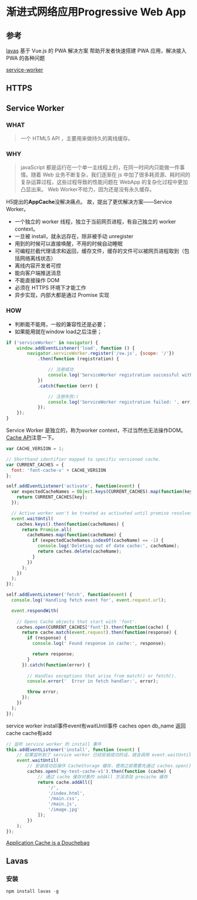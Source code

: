 # 渐进式网络应用Progressive Web App

## 参考

[lavas](https://lavas.baidu.com/)
基于 Vue.js 的 PWA 解决方案
帮助开发者快速搭建 PWA 应用，解决接入 PWA 的各种问题

[service-worker](https://lavas.baidu.com/pwa/offline-and-cache-loading/service-worker/service-worker-introduction)

## HTTPS

## Service Worker

### WHAT

>一个 HTML5 API ，主要用来做持久的离线缓存。

### WHY

 >javaScript 都是运行在一个单一主线程上的，在同一时间内只能做一件事情。随着 Web 业务不断复杂，我们逐渐在 js 中加了很多耗资源、耗时间的复杂运算过程，这些过程导致的性能问题在 WebApp 的复杂化过程中更加凸显出来。 Web Worker不给力，因为还是没有永久缓存。
 
 H5提出的**AppCache**没解决痛点。 故，提出了更优解决方案——Service Worker。
- 一个独立的 worker 线程，独立于当前网页进程，有自己独立的 worker context。
- 一旦被 install，就永远存在，除非被手动 unregister
- 用到的时候可以直接唤醒，不用的时候自动睡眠
- 可编程拦截代理请求和返回，缓存文件，缓存的文件可以被网页进程取到（包括网络离线状态）
- 离线内容开发者可控
- 能向客户端推送消息
- 不能直接操作 DOM
- 必须在 HTTPS 环境下才能工作
- 异步实现，内部大都是通过 Promise 实现

### HOW

- 判断能不能用，一般的兼容性还是必要；
- 如果能用就在window load之后注册；

```js
if ('serviceWorker' in navigator) {
    window.addEventListener('load', function () {
        navigator.serviceWorker.register('/sw.js', {scope: '/'})
            .then(function (registration) {

                // 注册成功
                console.log('ServiceWorker registration successful with scope: ', registration.scope);
            })
            .catch(function (err) {

                // 注册失败:(
                console.log('ServiceWorker registration failed: ', err);
            });
    });
}
```
Service Worker 是独立的，称为worker context，不过当然也无法操作DOM。[Cache API](https://developer.mozilla.org/zh-CN/docs/Web/API/Cache)注意一下。

```js
var CACHE_VERSION = 1;

// Shorthand identifier mapped to specific versioned cache.
var CURRENT_CACHES = {
  font: 'font-cache-v' + CACHE_VERSION
};

self.addEventListener('activate', function(event) {
  var expectedCacheNames = Object.keys(CURRENT_CACHES).map(function(key) {
    return CURRENT_CACHES[key];
  });

  // Active worker won't be treated as activated until promise resolves successfully.
  event.waitUntil(
    caches.keys().then(function(cacheNames) {
      return Promise.all(
        cacheNames.map(function(cacheName) {
          if (expectedCacheNames.indexOf(cacheName) == -1) {
            console.log('Deleting out of date cache:', cacheName);
            return caches.delete(cacheName);
          }
        })
      );
    })
  );
});

self.addEventListener('fetch', function(event) {
  console.log('Handling fetch event for', event.request.url);

  event.respondWith(
    
    // Opens Cache objects that start with 'font'.
    caches.open(CURRENT_CACHES['font']).then(function(cache) {
      return cache.match(event.request).then(function(response) {
        if (response) {
          console.log(' Found response in cache:', response);

          return response;
        } 
      }).catch(function(error) {
        
        // Handles exceptions that arise from match() or fetch().
        console.error('  Error in fetch handler:', error);

        throw error;
      });
    })
  );
});
```

service worker install事件event有waitUntil事件
caches open db_name 返回 cache cache有add
```js
// 监听 service worker 的 install 事件
this.addEventListener('install', function (event) {
    // 如果监听到了 service worker 已经安装成功的话，就会调用 event.waitUntil 回调函数
    event.waitUntil(
        // 安装成功后操作 CacheStorage 缓存，使用之前需要先通过 caches.open() 打开对应缓存空间。
        caches.open('my-test-cache-v1').then(function (cache) {
            // 通过 cache 缓存对象的 addAll 方法添加 precache 缓存
            return cache.addAll([
                '/',
                '/index.html',
                '/main.css',
                '/main.js',
                '/image.jpg'
            ]);
        })
    );
});
```

[Application Cache is a Douchebag](https://alistapart.com/article/application-cache-is-a-douchebag)


## Lavas

### 安装

```js
npm install lavas -g
```
